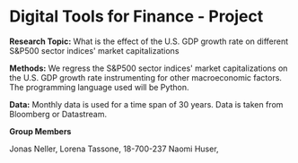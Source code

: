 # Digital Tools for Finance - Project

**Research Topic:**
What is the effect of the U.S. GDP growth rate on different S&P500 sector indices' market capitalizations

**Methods:**
We regress the S&P500 sector indices' market capitalizations on the U.S. GDP growth rate instrumenting for other macroeconomic factors. The programming language used will be Python.

**Data:**
Monthly data is used for a time span of 30 years. Data is taken from Bloomberg or Datastream.



**Group Members**

Jonas Neller, 
Lorena Tassone, 18-700-237
Naomi Huser,
